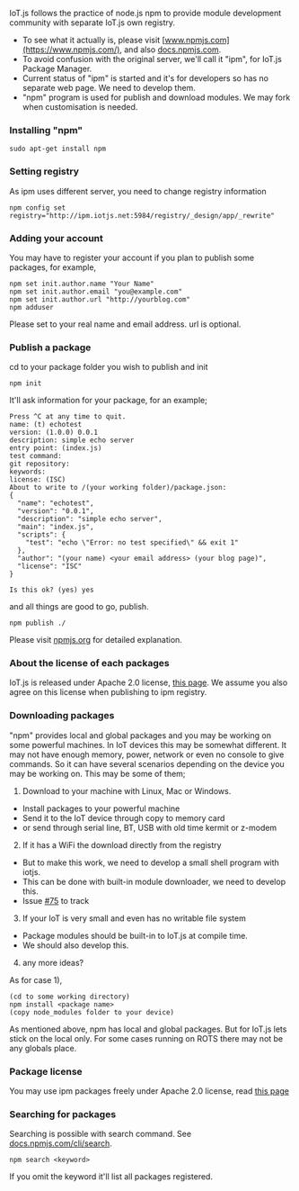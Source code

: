IoT.js follows the practice of node.js npm to provide module development community with separate IoT.js own registry.

* To see what it actually is, please visit [www.npmjs.com](https://www.npmjs.com/), and also [docs.npmjs.com](https://docs.npmjs.com/).
* To avoid confusion with the original server, we'll call it "ipm", for IoT.js Package Manager.
* Current status of "ipm" is started and it's for developers so has no separate web page. We need to develop them.
* "npm" program is used for publish and download modules. We may fork when customisation is needed.

### Installing "npm"
```
sudo apt-get install npm
```

### Setting registry

As ipm uses different server, you need to change registry information
```
npm config set registry="http://ipm.iotjs.net:5984/registry/_design/app/_rewrite"
```

### Adding your account

You may have to register your account if you plan to publish some packages, for example,
```
npm set init.author.name "Your Name"
npm set init.author.email "you@example.com"
npm set init.author.url "http://yourblog.com"
npm adduser
```
Please set to your real name and email address. url is optional.

### Publish a package

cd to your package folder you wish to publish and init
```
npm init
```

It'll ask information for your package, for an example;
```
Press ^C at any time to quit.
name: (t) echotest
version: (1.0.0) 0.0.1
description: simple echo server
entry point: (index.js)
test command:
git repository:
keywords:
license: (ISC)
About to write to /(your working folder)/package.json:
{
  "name": "echotest",
  "version": "0.0.1",
  "description": "simple echo server",
  "main": "index.js",
  "scripts": {
    "test": "echo \"Error: no test specified\" && exit 1"
  },
  "author": "(your name) <your email address> (your blog page)",
  "license": "ISC"
}
 
Is this ok? (yes) yes
```

and all things are good to go, publish.
```
npm publish ./
```

Please visit [npmjs.org](https://docs.npmjs.com/getting-started/publishing-npm-packages) for detailed explanation.


### About the license of each packages

IoT.js is released under Apache 2.0 license, [this page](https://github.com/Samsung/iotjs/wiki/License). We assume you also agree on this license when publishing to ipm registry.

### Downloading packages

"npm" provides local and global packages and you may be working on some powerful machines. In IoT devices this may be somewhat different. It may not have enough memory, power, network or even no console to give commands. So it can have several scenarios depending on the device you may be working on. This may be some of them;

1) Download to your machine with Linux, Mac or Windows.
  * Install packages to your powerful machine
  * Send it to the IoT device through copy to memory card
  * or send through serial line, BT, USB with old time kermit or z-modem

2) If it has a WiFi the download directly from the registry
  * But to make this work, we need to develop a small shell program with iotjs.
  * This can be done with built-in module downloader, we need to develop this.
  * Issue [#75](https://github.com/Samsung/iotjs/issues/75) to track

3) If your IoT is very small and even has no writable file system
  * Package modules should be built-in to IoT.js at compile time.
  * We should also develop this.

4) any more ideas?


As for case 1),
```
(cd to some working directory)
npm install <package name>
(copy node_modules folder to your device)
```

As mentioned above, npm has local and global packages. But for IoT.js lets stick on the local only. For some cases running on ROTS there may not be any globals place.

### Package license

You may use ipm packages freely under Apache 2.0 license, read [this page](https://github.com/Samsung/iotjs/wiki/License)

### Searching for packages

Searching is possible with search command. See [docs.npmjs.com/cli/search](https://docs.npmjs.com/cli/search).

```
npm search <keyword>
```

If you omit the keyword it'll list all packages registered.

